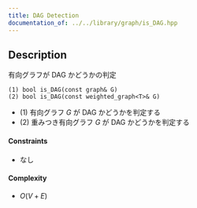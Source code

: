 ```yaml
---
title: DAG Detection
documentation_of: ../../library/graph/is_DAG.hpp
---
```


## Description
有向グラフが DAG かどうかの判定
```
(1) bool is_DAG(const graph& G)
(2) bool is_DAG(const weighted_graph<T>& G)
```
- (1) 有向グラフ $G$ が DAG かどうかを判定する
- (2) 重みつき有向グラフ $G$ が DAG かどうかを判定する

#### Constraints
- なし

#### Complexity
- $O(V+E)$
